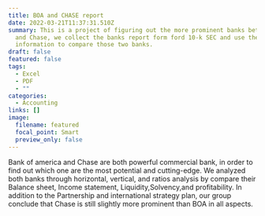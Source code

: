 ```yaml
---
title: BOA and CHASE report
date: 2022-03-21T11:37:31.510Z
summary: This is a project of figuring out the more prominent banks between BOA
  and Chase, we collect the banks report form ford 10-k SEC and use the data and
  information to compare those two banks.
draft: false
featured: false
tags:
  - Excel
  - PDF
  - ""
categories:
  - Accounting
links: []
image:
  filename: featured
  focal_point: Smart
  preview_only: false
---
```

Bank of america and Chase are both powerful commercial bank, in order to find out which one are the most potential and cutting-edge. We analyzed both banks through horizontal, vertical, and ratios analysis by compare their Balance sheet, Income statement, Liquidity,Solvency,and profitability. In addition to the Partnership and international strategy plan, our group conclude that Chase is still slightly more prominent than BOA in all aspects.